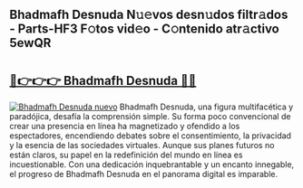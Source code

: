 ## Bhadmafh Desnuda N𝚞𝚎vos desn𝚞dos filtr𝚊dos - Parts-HF3 F𝚘tos vid𝚎o - C𝚘ntenido atr𝚊ctivo 5ewQR

# <h2><a href="http://mbd3zj2.tromn.icu/?c=Bhadmafh+Desnuda">🔗👉👉👉 Bhadmafh Desnuda 🔗🔗</a></h2>

[![Bhadmafh Desnuda nuevo](https://i.imgur.com/pEAQMta.gif)](http://mbd3zj2.tromn.icu/?c=Bhadmafh+Desnuda)
Bhadmafh Desnuda, una figura multifacética y paradójica, desafía la comprensión simple. Su forma poco convencional de crear una presencia en línea ha magnetizado y ofendido a los espectadores, encendiendo debates sobre el consentimiento, la privacidad y la esencia de las sociedades virtuales. Aunque sus planes futuros no están claros, su papel en la redefinición del mundo en línea es incuestionable. Con una dedicación inquebrantable y un encanto innegable, el progreso de Bhadmafh Desnuda en el panorama digital es imparable.
